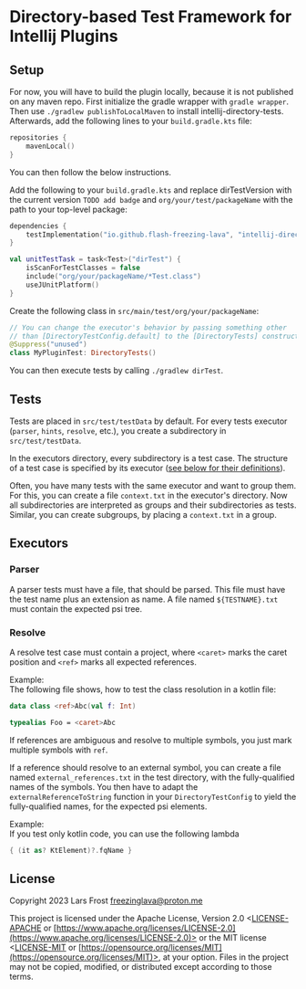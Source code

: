 # Directory-based Test Framework for Intellij Plugins

## Setup

For now, you will have to build the plugin locally, because it is not published on any maven repo.
First initialize the gradle wrapper with `gradle wrapper`.
Then use `./gradlew publishToLocalMaven` to install intellij-directory-tests.
Afterwards, add the following lines to your `build.gradle.kts` file:
```kotlin
repositories {
    mavenLocal()
}
```
You can then follow the below instructions.

Add the following to your `build.gradle.kts` and replace dirTestVersion with the current version `TODO add badge` and `org/your/test/packageName` with the path to your top-level package:
```kotlin
dependencies {
    testImplementation("io.github.flash-freezing-lava", "intellij-directory-tests", dirTestVersion)
}

val unitTestTask = task<Test>("dirTest") {
    isScanForTestClasses = false
    include("org/your/packageName/*Test.class")
    useJUnitPlatform()
}
```

Create the following class in `src/main/test/org/your/packageName`:
```kotlin
// You can change the executor's behavior by passing something other
// than [DirectoryTestConfig.default] to the [DirectoryTests] constructor.
@Suppress("unused")
class MyPluginTest: DirectoryTests()
```
You can then execute tests by calling `./gradlew dirTest`.

## Tests

Tests are placed in `src/test/testData` by default.
For every tests executor (`parser`, `hints`, `resolve`, etc.), you create a subdirectory in `src/test/testData`.

In the executors directory, every subdirectory is a test case.
The structure of a test case is specified by its executor ([see below for their definitions](#executors)).

Often, you have many tests with the same executor and want to group them. For this, you can create a file `context.txt` in the executor's directory. Now all subdirectories are interpreted as groups and their subdirectories as tests. Similar, you can create subgroups, by placing a `context.txt` in a group.

## Executors

### Parser
A parser tests must have a file, that should be parsed.
This file must have the test name plus an extension as name.
A file named `${TESTNAME}.txt` must contain the expected psi tree.

### Resolve
A resolve test case must contain a project, where `<caret>` marks the caret position and `<ref>` marks all expected references.

Example:  
The following file shows, how to test the class resolution in a kotlin file:
```kotlin
data class <ref>Abc(val f: Int)

typealias Foo = <caret>Abc
```

If references are ambiguous and resolve to multiple symbols, you just mark multiple symbols with `ref`.

If a reference should resolve to an external symbol,
you can create a file named `external_references.txt` in the test directory, with the fully-qualified names of the symbols.
You then have to adapt the `externalReferenceToString` function in your `DirectoryTestConfig` to yield the fully-qualified names, for the expected psi elements.

Example:  
If you test only kotlin code, you can use the following lambda
```kotlin
{ (it as? KtElement)?.fqName }
```

## License

Copyright 2023 Lars Frost <freezinglava@proton.me>

This project is licensed under the Apache License, Version 2.0 <[LICENSE-APACHE](LICENSE-APACHE) or
[https://www.apache.org/licenses/LICENSE-2.0](https://www.apache.org/licenses/LICENSE-2.0)> or the MIT license
<[LICENSE-MIT](LICENSE-MIT) or [https://opensource.org/licenses/MIT](https://opensource.org/licenses/MIT)>, at your
option. Files in the project may not be
copied, modified, or distributed except according to those terms.